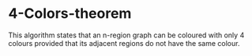 # 4-Colors-theorem
This algorithm states that an n-region graph can be coloured with only 4 colours provided that its adjacent regions do not have the same colour.
